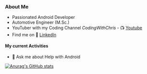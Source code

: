 ### About Me
- Passionated Android Developer 
- Automotive Engineer (M.Sc.) 
- YouTuber with my Coding Channel _CodingWithChris_   -   📺 [Youtube][youtube]
- Find me on 👔 [LinkedIn][linkedin]

#### My current Activities

- 💬 Ask me about Help with Android

[![Anurag's GitHub stats](https://github-readme-stats.vercel.app/api?username=ChrisRoh92)](https://github.com/anuraghazra/github-readme-stats)

[youtube]: https://www.youtube.com/channel/UCnHLNcYvReQqXrrR3Z7ktEA
[divvyDiary]: https://github.com/ChrisRoh92/SmartVocTrainer
[linkedin]: https://www.linkedin.com/in/christophrohnert/
